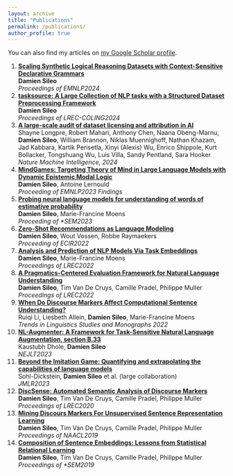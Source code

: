 ```yaml
---
layout: archive
title: "Publications"
permalink: /publications/
author_profile: true
---
```


You can also find my articles on [my Google Scholar profile](https://scholar.google.com/citations?user=SIJPeoYAAAAJ&hl=en).
<ol>
<li><b> <a href="https://aclanthology.org/2024.emnlp-main.301/">Scaling Synthetic Logical Reasoning Datasets with Context-Sensitive Declarative Grammars</a></b> <br> 
    <b>Damien Sileo</b><br> 
    <i>Proceedings of EMNLP2024</i><br></li>
<li><b> <a href="https://aclanthology.org/2024.lrec-main.1361/">tasksource: A Large Collection of NLP tasks with a Structured Dataset Preprocessing Framework</a></b> <br> 
    <b>Damien Sileo</b><br> 
    <i>Proceedings of LREC-COLING2024</i><br></li>
<li><b> <a href="https://doi.org/10.1038/s42256-024-00878-8">A large-scale audit of dataset licensing and attribution in AI</a></b> <br> 
    Shayne Longpre, Robert Mahari, Anthony Chen, Naana Obeng-Marnu, <b>Damien Sileo</b>, William Brannon, Niklas Muennighoff, Nathan Khazam, Jad Kabbara, Kartik Perisetla, Xinyi (Alexis) Wu, Enrico Shippole, Kurt Bollacker, Tongshuang Wu, Luis Villa, Sandy Pentland, Sara Hooker<br> 
    <i>Nature Machine Intelligence, 2024</i><br></li>
<li><b> <a href="https://arxiv.org/abs/2305.03353">MindGames: Targeting Theory of Mind in Large Language Models with Dynamic Epistemic Modal Logic</a></b> <br> 
    <b>Damien Sileo</b>, Antoine Lernould<br> 
    <i>Proceeding of EMNLP2023 Findings</i><br></li>
<li><b> <a href="https://aclanthology.org/2023.starsem-1.41/">Probing neural language models for understanding of words of estimative probability</a></b> <br> 
    <b>Damien Sileo</b>, Marie-Francine Moens<br> 
    <i>Proceeding of *SEM2023</i><br></li>
<li><b> <a href="https://arxiv.org/abs/2112.04184">Zero-Shot Recommendations as Language Modeling</a></b> <br> 
    <b>Damien Sileo</b>, Wout Vossen, Robbe Raymaekers<br> 
    <i>Proceeding of ECIR2022</i><br></li>
<li><b> <a href="https://arxiv.org/abs/2112.05647">Analysis and Prediction of NLP Models Via Task Embeddings</a></b> <br> 
    <b>Damien Sileo</b>, Marie-Francine Moens<br> 
    <i>Proceedings of LREC2022</i><br></li>
<li><b> <a href="https://www.dropbox.com/s/qjnqjbnaaduf10k/pragmeval.pdf?dl=0">A Pragmatics-Centered Evaluation Framework for Natural Language Understanding</a></b> <br> 
    <b>Damien Sileo</b>, Tim Van De Cruys, Camille Pradel, Philippe Muller<br> 
    <i>Proceedings of LREC2022</i><br></li>
<li><b> <a href="https://www.dropbox.com/s/asj4hwmiymufk0j/markers_sentence_understanding.pdf?dl=0">When Do Discourse Markers Affect Computational Sentence Understanding?</a></b> <br> 
    Ruiqi Li, Liesbeth Allein, <b>Damien Sileo</b>, Marie-Francine Moens<br> 
    <i>Trends in Linguistics Studies and Monographs 2022</i><br></li>
<li><b> <a href="https://arxiv.org/abs/2112.02721">NL-Augmenter: A Framework for Task-Sensitive Natural Language Augmentation, section B.33</a></b> <br> 
    Kaustubh Dhole, <b>Damien Sileo</b><br> 
    <i>NEJLT2023</i><br></li>
<li><b> <a href="https://arxiv.org/abs/2206.04615">Beyond the Imitation Game: Quantifying and extrapolating the capabilities of language models</a></b> <br> 
    Sohl-Dickstein, <b>Damien Sileo</b> et al. (large collaboration)<br> 
    <i>JMLR2023</i><br></li>
<li><b> <a href="https://www.aclweb.org/anthology/S19-1004/">DiscSense: Automated Semantic Analysis of Discourse Markers	</a></b> <br> 
    <b>Damien Sileo</b>, Tim Van De Cruys, Camille Pradel,  Philippe Muller<br> 
    <i>Proceedings of LREC2020</i><br></li>
<li><b> <a href="https://www.aclweb.org/anthology/N19-1351">Mining Discours Markers For Unsupervised Sentence Representation Learning	</a></b> <br> 
    <b>Damien Sileo</b>, Tim Van De Cruys, Camille Pradel, Philippe Muller<br> 
    <i>Proceedings of NAACL2019</i><br></li>
<li><b> <a href="https://www.aclweb.org/anthology/S19-1004/">Composition of Sentence Embeddings: Lessons from Statistical Relational Learning	</a></b> <br> 
    <b>Damien Sileo</b>, Tim Van De Cruys, Camille Pradel, Philippe Muller<br> 
    <i>Proceedings of *SEM2019</i><br></li>
<ol>
